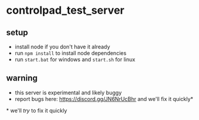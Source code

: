 # controlpad_test_server


## setup
- install node if you don't have it already
- run `npm install` to install node dependencies
- run `start.bat` for windows and `start.sh` for linux

## warning
- this server is experimental and likely buggy
- report bugs here: https://discord.gg/JN6NrUcBhr and we'll fix it quickly*

\* we'll *try* to fix it quickly

